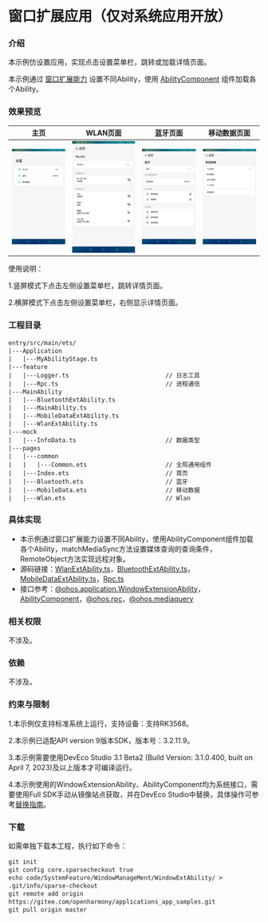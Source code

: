 # 窗口扩展应用（仅对系统应用开放）

### 介绍

本示例仿设置应用，实现点击设置菜单栏，跳转或加载详情页面。

本示例通过 [窗口扩展能力](https://gitee.com/openharmony/docs/blob/master/zh-cn/application-dev/reference/apis-arkui/js-apis-application-windowExtensionAbility-sys.md) 设置不同Ability，使用 [AbilityComponent](https://gitee.com/openharmony/docs/blob/master/zh-cn/application-dev/reference/apis-arkui/arkui-ts/ts-container-ability-component-sys.md) 组件加载各个Ability。

### 效果预览

|主页| WLAN页面                              | 蓝牙页面                                     | 移动数据页面                                    |
|--------------------------------|-------------------------------------|------------------------------------------|-------------------------------------------|
|![](screenshots/device/zh/index.png) | ![](screenshots/device/zh/wlan.png) | ![](screenshots/device/zh/bluetooth.png) | ![](screenshots/device/zh/mobileData.png) |

使用说明：

1.竖屏模式下点击左侧设置菜单栏，跳转详情页面。

2.横屏模式下点击左侧设置菜单栏，右侧显示详情页面。

### 工程目录
```
entry/src/main/ets/
|---Application
|   |---MyAbilityStage.ts                    
|---feature
|   |---Logger.ts                           // 日志工具
|   |---Rpc.ts                              // 进程通信
|---MainAbility
|   |---BluetoothExtAbility.ts
|   |---MainAbility.ts
|   |---MobileDataExtAbility.ts
|   |---WlanExtAbility.ts
|---mock
|   |---InfoData.ts                         // 数据类型
|---pages
|   |---common
|   |   |---Common.ets                      // 全局通用组件
|   |---Index.ets                           // 首页
|   |---Bluetooth.ets                       // 蓝牙
|   |---MobileData.ets                      // 移动数据
|   |---Wlan.ets                            // Wlan
```
### 具体实现

* 本示例通过窗口扩展能力设置不同Ability，使用AbilityComponent组件加载各个Ability，matchMediaSync方法设置媒体查询的查询条件，RemoteObject方法实现远程对象。
* 源码链接：[WlanExtAbility.ts](entry/src/main/ets/MainAbility/WlanExtAbility.ts)，[BluetoothExtAbility.ts](entry/src/main/ets/MainAbility/BluetoothExtAbility.ts)，[MobileDataExtAbility.ts](entry/src/main/ets/MainAbility/MobileDataExtAbility.ts)，[Rpc.ts](entry/src/main/ets/feature/Rpc.ts)
* 接口参考：[@ohos.application.WindowExtensionAbility](https://gitee.com/openharmony/docs/blob/master/zh-cn/application-dev/reference/apis-arkui/js-apis-application-windowExtensionAbility-sys.md)，[AbilityComponent](https://gitee.com/openharmony/docs/blob/master/zh-cn/application-dev/reference/apis-arkui/arkui-ts/ts-container-ability-component-sys.md)，[@ohos.rpc](https://gitee.com/openharmony/docs/blob/master/zh-cn/application-dev/reference/apis-ipc-kit/js-apis-rpc.md)，[@ohos.mediaquery](https://gitee.com/openharmony/docs/blob/master/zh-cn/application-dev/reference/apis-arkui/js-apis-mediaquery.md)

### 相关权限

不涉及。

### 依赖

不涉及。

### 约束与限制

1.本示例仅支持标准系统上运行，支持设备：支持RK3568。

2.本示例已适配API version 9版本SDK，版本号：3.2.11.9。

3.本示例需要使用DevEco Studio 3.1 Beta2 (Build Version: 3.1.0.400, built on April 7, 2023)及以上版本才可编译运行。

4.本示例使用的WindowExtensionAbility、AbilityComponent均为系统接口，需要使用Full SDK手动从镜像站点获取，并在DevEco Studio中替换，具体操作可参考[替换指南](https://gitee.com/openharmony/docs/blob/master/zh-cn/application-dev/faqs/full-sdk-switch-guide.md)。

### 下载

如需单独下载本工程，执行如下命令：
```
git init
git config core.sparsecheckout true
echo code/SystemFeature/WindowManageMent/WindowExtAbility/ > .git/info/sparse-checkout
git remote add origin https://gitee.com/openharmony/applications_app_samples.git
git pull origin master

```
